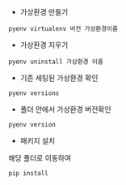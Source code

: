* 가상환경 만들기

```
pyenv virtualenv 버전 가상환경이름
```

* 가상환경 지우기

```
pyenv uninstall 가상환경 이름
```

* 기존 세팅된 가상환경 확인

```
pyenv versions
```

* 폴더 안에서 가상환경 버전확인
```
pyenv version
```


* 패키지 설치

해당 폴더로 이동하여
```
pip install
```
